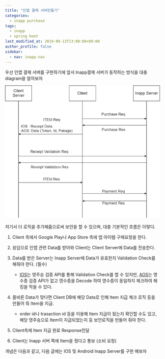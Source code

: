 ```yaml
---
title: "인앱 결제 서버만들기"
categories: 
  - inapp purchase
tags:
  - inapp
  - spring boot
last_modified_at: 2019-09-13T13:00:00+09:00
author_profile: false
sidebar:
  - nav: inapp-nav
---
```


우선 인앱 결제 서버를 구현하기에 앞서 Inapp결제 서버가 동작하는 방식을 대충 diagram을 알아보자


![1](/assets/img/posts/inapp_purchase/concept/1.png)


저기서 더 로직을 추가해줌으로써 보안을 할 수 있으며, 대충 기본적인 흐름은 이렇다.

1. Client 측에서 Google Play나 App Store 측에 앱 아이템 구매요청을 한다.

2. 응답으로 인앱 관련 Data를 받아와 Client는 Client Server에 Data를 전송한다.

3. Data를 받은 Server는 Inapp Server에 Data가 유효한지 Validation Check를 해줘야 한다. (필수)

   - [IOS](https://developer.apple.com/library/archive/releasenotes/General/ValidateAppStoreReceipt/Chapters/ValidateRemotely.html#//apple_ref/doc/uid/TP40010573-CH104-SW2%20)는 영주승 검증 API를 통해 Validation Check를 할 수 있지만, [AOS](https://developers.google.com/android-publisher/api-ref/purchases/products?authuser=0&hl=ko#resource)는 영수증 검증 API가 없고 영수증을 Decode 하여 영수증이 동일하지 체크하여 해킹을 막을 수 있다.

4. 올바른 Data가 맞다면 Client DB에 해당 Data로 인해 Item 지급 체크 로직 등을 만들어 줘 Item을 지급.

    - order id나 trasaction id 등을 이용해 Item 지급이 됬는지 확인할 수도 있고, 해당 영주승으로 Item이 지급되었는지 등 보안로직을 만들어 줘야 한다.

5. Client측에 Item 지급 완료 Response전달

6. Client는 Inapp 서버 쪽에 Item을 줬다고 통보 (소비 요청)


개념은 다음과 같고, 다음 글에는 IOS 및 Android  Inapp Server를 구현 해보자